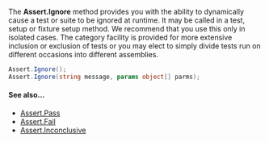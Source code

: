 The **Assert.Ignore** method provides you with the ability to dynamically cause a
test or suite to be ignored at runtime. It may be called in a test, setup or
fixture setup method. We recommend that you use this only in isolated cases.
The category facility is provided for more extensive inclusion or exclusion of
tests or you may elect to simply divide tests run on different occasions into
different assemblies.

```csharp
Assert.Ignore();
Assert.Ignore(string message, params object[] parms);
```

#### See also...
 * [Assert.Pass](Assert.Pass.md)
 * [Assert.Fail](Assert.Fail.md)
 * [Assert.Inconclusive](Assert.Inconclusive.md)

